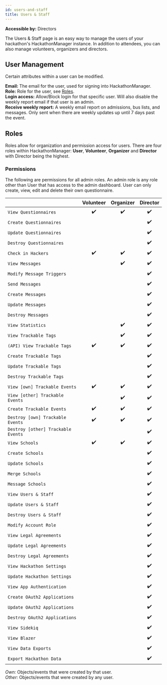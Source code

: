 ```yaml
---
id: users-and-staff
title: Users & Staff
---
```


**Accessible by:** Directors 

The Users & Staff page is an easy way to manage the users of your hackathon's HackathonManager instance. In addition to attendees, you can also manage volunteers, organizers and directors. 

## User Management
Certain attributes within a user can be modified. 

**Email:** The email for the user, used for signing into HackathonManager.  
**Role:** Role for the user, see [Roles](#roles).  
**Login access:** Allow/Block login for that specific user. Will also disable the weekly report email if that user is an admin.   
**Receive weekly report:** A weekly email report on admissions, bus lists, and messages. Only sent when there are weekly updates up until 7 days past the event.


## Roles
Roles allow for organization and permission access for users. There are four roles within HackathonManager: **User**, **Volunteer**, **Organizer** and **Director** with Director being the highest.

### Permissions
The following are permissions for all admin roles. An admin role is any role other than User that has access to the admin dashboard. User can only create, view, edit and delete their own questionnaire.

|                            |  Volunteer  | Organizer | Director |
|---|:-:|:-:|:-:|
| `View Questionnaires`             |      ✔️      |     ✔️     |     ✔️    |
| `Create Questionnaires`           |             |           |     ✔️    |
| `Update Questionnaires`           |             |           |     ✔️    |
| `Destroy Questionnaires`          |             |           |     ✔️    |
| `Check in Hackers`                |      ✔️      |     ✔️     |     ✔️    |
| `View Messages`                   |             |     ✔️     |     ✔️    |
| `Modify Message Triggers`         |             |           |     ✔️    |
| `Send Messages`                   |             |           |     ✔️    |
| `Create Messages`                 |             |           |     ✔️    |
| `Update Messages`                 |             |           |     ✔️    |
| `Destroy Messages`                |             |           |     ✔️    |
| `View Statistics`                 |             |     ✔️     |     ✔️    |
| `View Trackable Tags`             |             |     ✔️     |     ✔️    |
| `(API) View Trackable Tags`       |      ✔️      |     ✔️     |     ✔️    |
| `Create Trackable Tags`           |             |           |     ✔️    |
| `Update Trackable Tags`           |             |           |     ✔️    |
| `Destroy Trackable Tags`          |             |           |     ✔️    |
| `View [own] Trackable Events`     |      ✔️      |     ✔️     |     ✔️    |
| `View [other] Trackable Events`   |             |     ✔️     |     ✔️    |
| `Create Trackable Events`         |      ✔️      |     ✔️     |     ✔️    |
| `Destroy [own] Trackable Events`  |      ✔️      |     ✔️     |     ✔️    |
| `Destroy [other] Trackable Events`|             |           |     ✔️    |
| `View Schools`                    |      ✔️      |     ✔️     |     ✔️    |
| `Create Schools`                  |             |           |     ✔️    |
| `Update Schools`                  |             |           |     ✔️    |
| `Merge Schools`                   |             |           |     ✔️    |
| `Message Schools`                 |             |           |     ✔️    |
| `View Users & Staff`              |             |           |     ✔️    |
| `Update Users & Staff`            |             |           |     ✔️    |
| `Destroy Users & Staff`           |             |           |     ✔️    |
| `Modify Account Role`             |             |           |     ✔️    |
| `View Legal Agreements`           |             |           |     ✔️    |
| `Update Legal Agreements`         |             |           |     ✔️    |
| `Destroy Legal Agreements`        |             |           |     ✔️    |
| `View Hackathon Settings`         |             |           |     ✔️    |
| `Update Hackathon Settings`       |             |           |     ✔️    |
| `View App Authentication`         |             |           |     ✔️    |
| `Create OAuth2 Applications`      |             |           |     ✔️    |
| `Update OAuth2 Applications`      |             |           |     ✔️    |
| `Destroy OAuth2 Applications`     |             |           |     ✔️    |
| `View Sidekiq`                    |             |           |     ✔️    |
| `View Blazer`                     |             |           |     ✔️    |
| `View Data Exports`               |             |           |     ✔️    |
| `Export Hackathon Data`           |             |           |     ✔️    |
_Own:_ Objects/events that were created by that user.    
_Other:_ Objects/events that were created by any user.